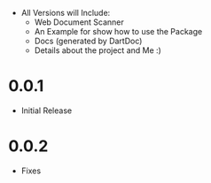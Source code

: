 - All Versions will Include:
  - Web Document Scanner
  - An Example for show how to use the Package
  - Docs (generated by DartDoc)
  - Details about the project and Me :)

# 0.0.1
  - Initial Release

# 0.0.2
  - Fixes
